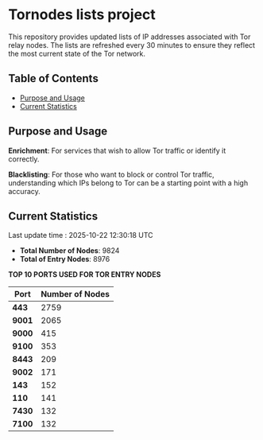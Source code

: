# Tornodes lists project

This repository provides updated lists of IP addresses associated with Tor relay nodes. The lists are refreshed every 30 minutes to ensure they reflect the most current state of the Tor network.

## Table of Contents

- [Purpose and Usage](#purpose-and-usage)
- [Current Statistics](#current-statistics)


## Purpose and Usage

**Enrichment**: For services that wish to allow Tor traffic or identify it correctly.

**Blacklisting**: For those who want to block or control Tor traffic, understanding which IPs belong to Tor can be a starting point with a high accuracy.

## Current Statistics

Last update time : 2025-10-22 12:30:18 UTC

- **Total Number of Nodes**: 9824
- **Total of Entry Nodes**: 8976

**TOP 10 PORTS USED FOR TOR ENTRY NODES**

| **Port** | **Number of Nodes** |
|------|-----------------|
| **443**   | 2759  |
| **9001**   | 2065  |
| **9000**   | 415  |
| **9100**   | 353  |
| **8443**   | 209  |
| **9002**   | 171  |
| **143**   | 152  |
| **110**   | 141  |
| **7430**   | 132  |
| **7100**   | 132  |


